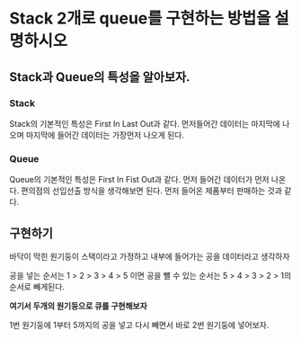 # Stack 2개로 queue를 구현하는 방법을 설명하시오

## Stack과 Queue의 특성을 알아보자.

### Stack
Stack의 기본적인 특성은 First In Last Out과 같다. 먼저들어간 데이터는 마지막에 나오며 마지막에 들어간 데이터는 가장먼저 나오게 된다.

### Queue
Queue의 기본적인 특성은 First In Fist Out과 같다. 먼저 들어간 데이터가 먼저 나온다. 편의점의 선입선출 방식을 생각해보면 된다. 먼저 들어온 제품부터 판매하는 것과 같다.


## 구현하기

바닥이 막힌 원기둥이 스택이라고 가정하고 내부에 들어가는 공을 데이터라고 생각하자

공을 넣는 순서는 1 > 2 > 3 > 4 > 5 이면 공을 뺼 수 있는 순서는 5 > 4 > 3 > 2 > 1의 순서로 빼게된다.

**여기서 두개의 원기둥으로 큐를 구현해보자**

1번 원기둥에 1부터 5까지의 공을 넣고 다시 빼면서 바로 2번 원기둥에 넣어보자.



